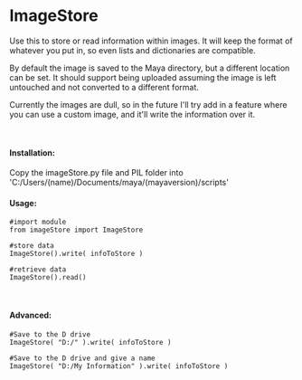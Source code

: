 # ImageStore

Use this to store or read information within images. It will keep the format of whatever you put in,
so even lists and dictionaries are compatible.

By default the image is saved to the Maya directory, but a different location can be set. It should
support being uploaded assuming the image is left untouched and not converted to a different format.

Currently the images are dull, so in the future I'll try add in a feature where you can use a custom
image, and it'll write the information over it.

<br>


<h4>Installation:</h4>
Copy the imageStore.py file and PIL folder into 'C:/Users/(name)/Documents/maya/(mayaversion)/scripts'

<br>

<h4>Usage:</h4>

    #import module
    from imageStore import ImageStore

    #store data
    ImageStore().write( infoToStore )

    #retrieve data
    ImageStore().read()


<br>

<h4>Advanced:</h4>

    #Save to the D drive
    ImageStore( "D:/" ).write( infoToStore )

    #Save to the D drive and give a name
    ImageStore( "D:/My Information" ).write( infoToStore )
